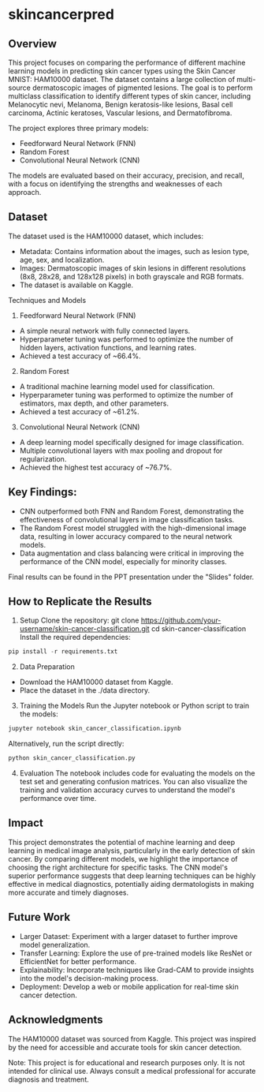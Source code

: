 # skincancerpred
## Overview
This project focuses on comparing the performance of different machine learning models in predicting skin cancer types using the Skin Cancer MNIST: HAM10000 dataset. The dataset contains a large collection of multi-source dermatoscopic images of pigmented lesions. The goal is to perform multiclass classification to identify different types of skin cancer, including Melanocytic nevi, Melanoma, Benign keratosis-like lesions, Basal cell carcinoma, Actinic keratoses, Vascular lesions, and Dermatofibroma.

The project explores three primary models:
- Feedforward Neural Network (FNN)
- Random Forest
- Convolutional Neural Network (CNN)

The models are evaluated based on their accuracy, precision, and recall, with a focus on identifying the strengths and weaknesses of each approach.

## Dataset
The dataset used is the HAM10000 dataset, which includes:
- Metadata: Contains information about the images, such as lesion type, age, sex, and localization.
- Images: Dermatoscopic images of skin lesions in different resolutions (8x8, 28x28, and 128x128 pixels) in both grayscale and RGB formats.
- The dataset is available on Kaggle.

Techniques and Models
1. Feedforward Neural Network (FNN)
- A simple neural network with fully connected layers.
- Hyperparameter tuning was performed to optimize the number of hidden layers, activation functions, and learning rates.
- Achieved a test accuracy of ~66.4%.

2. Random Forest
- A traditional machine learning model used for classification.
- Hyperparameter tuning was performed to optimize the number of estimators, max depth, and other parameters.
- Achieved a test accuracy of ~61.2%.

3. Convolutional Neural Network (CNN)
- A deep learning model specifically designed for image classification.
- Multiple convolutional layers with max pooling and dropout for regularization.
- Achieved the highest test accuracy of ~76.7%.

## Key Findings:
- CNN outperformed both FNN and Random Forest, demonstrating the effectiveness of convolutional layers in image classification tasks.
- The Random Forest model struggled with the high-dimensional image data, resulting in lower accuracy compared to the neural network models.
- Data augmentation and class balancing were critical in improving the performance of the CNN model, especially for minority classes.

Final results can be found in the PPT presentation under the "Slides" folder. 

## How to Replicate the Results
1. Setup
Clone the repository:
git clone https://github.com/your-username/skin-cancer-classification.git
cd skin-cancer-classification
Install the required dependencies:

```python
pip install -r requirements.txt
```

2. Data Preparation
- Download the HAM10000 dataset from Kaggle.
- Place the dataset in the ./data directory.

3. Training the Models
Run the Jupyter notebook or Python script to train the models:

```python
jupyter notebook skin_cancer_classification.ipynb
```

Alternatively, run the script directly:
```python
python skin_cancer_classification.py
```

4. Evaluation
The notebook includes code for evaluating the models on the test set and generating confusion matrices.
You can also visualize the training and validation accuracy curves to understand the model's performance over time.

## Impact
This project demonstrates the potential of machine learning and deep learning in medical image analysis, particularly in the early detection of skin cancer. By comparing different models, we highlight the importance of choosing the right architecture for specific tasks. The CNN model's superior performance suggests that deep learning techniques can be highly effective in medical diagnostics, potentially aiding dermatologists in making more accurate and timely diagnoses.

## Future Work
- Larger Dataset: Experiment with a larger dataset to further improve model generalization.
- Transfer Learning: Explore the use of pre-trained models like ResNet or EfficientNet for better performance.
- Explainability: Incorporate techniques like Grad-CAM to provide insights into the model's decision-making process.
- Deployment: Develop a web or mobile application for real-time skin cancer detection.

## Acknowledgments
The HAM10000 dataset was sourced from Kaggle.
This project was inspired by the need for accessible and accurate tools for skin cancer detection.

Note: This project is for educational and research purposes only. It is not intended for clinical use. Always consult a medical professional for accurate diagnosis and treatment.
